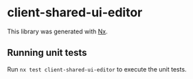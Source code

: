 # client-shared-ui-editor

This library was generated with [Nx](https://nx.dev).

## Running unit tests

Run `nx test client-shared-ui-editor` to execute the unit tests.
